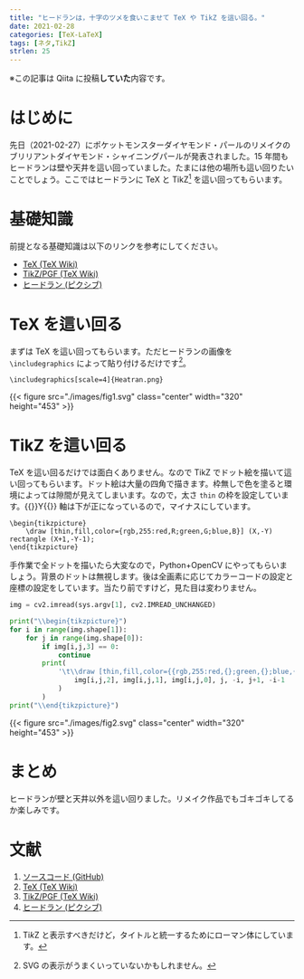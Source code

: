```yaml
---
title: "ヒードランは，十字のツメを食いこませて TeX や TikZ を這い回る。"
date: 2021-02-28
categories: [TeX-LaTeX]
tags: [ネタ,TikZ]
strlen: 25
---
```


※この記事は Qiita に投稿**していた**内容です。

# はじめに

先日（2021-02-27）にポケットモンスターダイヤモンド・パールのリメイクのブリリアントダイヤモンド・シャイニングパールが発表されました。15 年間もヒードランは壁や天井を這い回っていました。たまには他の場所も這い回りたいことでしょう。ここではヒードランに TeX と TikZ[^tikz] を這い回ってもらいます。

[^tikz]: Ti*k*Z と表示すべきだけど，タイトルと統一するためにローマン体にしています。

# 基礎知識

前提となる基礎知識は以下のリンクを参考にしてください。

- [TeX (TeX Wiki)](https://texwiki.texjp.org/TeX)
- [TikZ/PGF (TeX Wiki)](https://texwiki.texjp.org/TikZ)
- [ヒードラン (ピクシブ)](https://dic.pixiv.net/a/%E3%83%92%E3%83%BC%E3%83%89%E3%83%A9%E3%83%B3)

# TeX を這い回る

まずは TeX を這い回ってもらいます。ただヒードランの画像を `\includegraphics` によって貼り付けるだけです[^svg-err]。

[^svg-err]: SVG の表示がうまくいっていないかもしれません。

```TeX
\includegraphics[scale=4]{Heatran.png}
```

{{< figure src="./images/fig1.svg" class="center" width="320" height="453" >}}

# TikZ を這い回る

TeX を這い回るだけでは面白くありません。なので TikZ でドット絵を描いて這い回ってもらいます。ドット絵は大量の四角で描きます。枠無しで色を塗ると環境によっては隙間が見えてしまいます。なので，太さ `thin` の枠を設定しています。{{<eq>}}Y{{</eq>}} 軸は下が正になっているので，マイナスにしています。

```TeX
\begin{tikzpicture}
	\draw [thin,fill,color={rgb,255:red,R;green,G;blue,B}] (X,-Y) rectangle (X+1,-Y-1);
\end{tikzpicture}
```

手作業で全ドットを描いたら大変なので，Python+OpenCV にやってもらいましょう。背景のドットは無視します。後は全画素に応じてカラーコードの設定と座標の設定をしています。当たり前ですけど，見た目は変わりません。

```Python
img = cv2.imread(sys.argv[1], cv2.IMREAD_UNCHANGED)

print("\\begin{tikzpicture}")
for i in range(img.shape[1]):
    for j in range(img.shape[0]):
        if img[i,j,3] == 0:
            continue
        print(
            '\t\\draw [thin,fill,color={{rgb,255:red,{};green,{};blue,{}}}] ({},{}) rectangle ({},{});'.format(
                img[i,j,2], img[i,j,1], img[i,j,0], j, -i, j+1, -i-1
            )
        )
print("\\end{tikzpicture}")
```

{{< figure src="./images/fig2.svg" class="center" width="320" height="453" >}}

# まとめ

ヒードランが壁と天井以外を這い回りました。リメイク作品でもゴキゴキしてるか楽しみです。

# 文献

1. [ソースコード (GitHub)](https://github.com/Daiji256/TeX-TikZ-Heatran)
2. [TeX (TeX Wiki)](https://texwiki.texjp.org/TeX)
3. [TikZ/PGF (TeX Wiki)](https://texwiki.texjp.org/TikZ)
4. [ヒードラン (ピクシブ)](https://dic.pixiv.net/a/%E3%83%92%E3%83%BC%E3%83%89%E3%83%A9%E3%83%B3)

